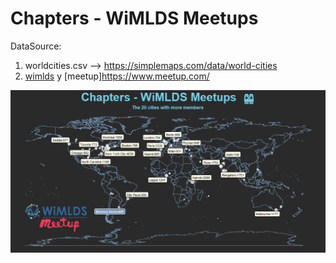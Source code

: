 # Chapters - WiMLDS Meetups 
DataSource: 
1. worldcities.csv --> https://simplemaps.com/data/world-cities
2. [wimlds](http://wimlds.org/) y [meetup]https://www.meetup.com/

![plot](https://github.com/r0mymendez/R/blob/master/DataViz/Chapters%20-%20WiMLDS%20Meetups/plot.png)
